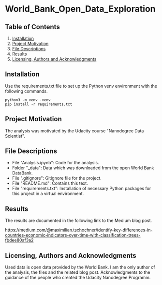 # World_Bank_Open_Data_Exploration

## Table of Contents

1. [Installation](#installation)
2. [Project Motivation](#motiation)
3. [File Descriptions](#files)
4. [Results](#results)
5. [Licensing, Authors and Acknowledgments](#licensing)

## Installation <a name="installation"></a>

Use the requirements.txt file to set up the Python venv environment with the following commands.
```
python3 -m venv .venv
pip install -r requirements.txt
```

## Project Motivation <a name="motivation"></a>

The analysis was motivated by the Udacity course "Nanodegree Data Scientist".

## File Descriptions <a name="files"></a>

* File "Analysis.ipynb": Code for the analysis.
* Folder "_data": Data which was downloaded from the open World Bank DataBank.
* File ".gitignore": Gitignore file for the project.
* File "README.md": Contains this text.
* File "requirements.txt": Installation of necessary Python packages for this project in a virtual environment.

## Results <a name="results"></a>

The results are documented in the following link to the Medium blog post.

https://medium.com/@maximilian.tschochner/identify-key-differences-in-countries-economic-indicators-over-time-with-classification-trees-fbdee80af3a2

## Licensing, Authors and Acknowledgments <a name="licensing"></a>

Used data is open data provided by the World Bank. I am the only author of the analysis, the files and the related blog post. Acknowledgments to the guidance of the people who created the Udacity Nanodegree Programm.
